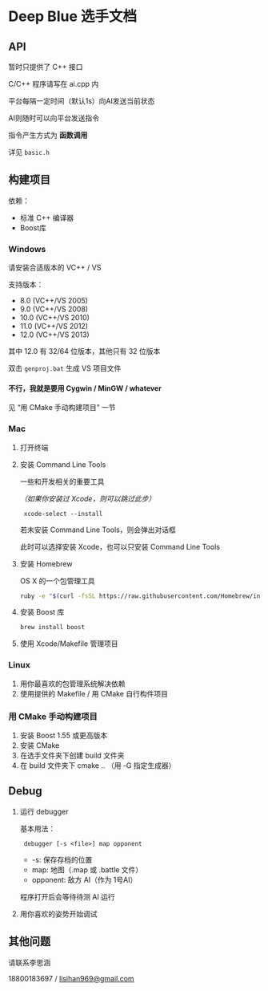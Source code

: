 # Deep Blue 选手文档

## API
暂时只提供了 C++ 接口

C/C++ 程序请写在 ai.cpp 内

平台每隔一定时间（默认1s）向AI发送当前状态

AI则随时可以向平台发送指令

指令产生方式为 **函数调用**

详见 `basic.h`

## 构建项目
依赖：
* 标准 C++ 编译器
* Boost库

### Windows
请安装合适版本的 VC++ / VS

支持版本：
* 8.0 (VC++/VS 2005)
* 9.0 (VC++/VS 2008)
* 10.0 (VC++/VS 2010)
* 11.0 (VC++/VS 2012)
* 12.0 (VC++/VS 2013)

其中 12.0 有 32/64 位版本，其他只有 32 位版本

双击 `genproj.bat` 生成 VS 项目文件


#### 不行，我就是要用 Cygwin / MinGW / whatever

见 “用 CMake 手动构建项目” 一节

### Mac
1. 打开终端

2. 安装 Command Line Tools

    一些和开发相关的重要工具

    *（如果你安装过 Xcode，则可以跳过此步）*

        xcode-select --install

    若未安装 Command Line Tools，则会弹出对话框

    此时可以选择安装 Xcode，也可以只安装 Command Line Tools

3. 安装 Homebrew

    OS X 的一个包管理工具
    ```bash
    ruby -e "$(curl -fsSL https://raw.githubusercontent.com/Homebrew/install/master/install)"
    ```

4. 安装 Boost 库

    ```bash
    brew install boost
    ```

5. 使用 Xcode/Makefile 管理项目

### Linux
1. 用你最喜欢的包管理系统解决依赖
2. 使用提供的 Makefile / 用 CMake 自行构件项目


### 用 CMake 手动构建项目
1. 安装 Boost 1.55 或更高版本
2. 安装 CMake
3. 在选手文件夹下创建 build 文件夹
4. 在 build 文件夹下 cmake .. （用 -G 指定生成器）

## Debug

1. 运行 debugger

    基本用法：

        debugger [-s <file>] map opponent

    * -s: 保存存档的位置
    * map: 地图（.map 或 .battle 文件）
    * opponent: 敌方 AI（作为 1号AI）

    程序打开后会等待待测 AI 运行

2. 用你喜欢的姿势开始调试

## 其他问题

请联系李思涵

18800183697 / lisihan969@gmail.com
